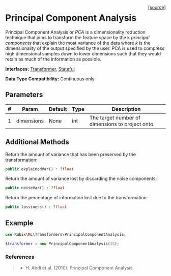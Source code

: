 <span style="float:right;"><a href="https://github.com/RubixML/RubixML/blob/master/src/Transformers/PrincipalComponentAnalysis.php">[source]</a></span>

# Principal Component Analysis
Principal Component Analysis or *PCA* is a dimensionality reduction technique that aims to transform the feature space by the k *principal components* that explain the most variance of the data where *k* is the dimensionality of the output specified by the user. PCA is used to compress high dimensional samples down to lower dimensions such that they would retain as much of the information as possible.

**Interfaces:** [Transformer](api.md#transformer), [Stateful](api.md#stateful)

**Data Type Compatibility:** Continuous only

## Parameters
| # | Param | Default | Type | Description |
|---|---|---|---|---|
| 1 | dimensions | None | int | The target number of dimensions to project onto. |

## Additional Methods
Return the amount of variance that has been preserved by the transformation:
```php
public explainedVar() : ?float
```

Return the amount of variance lost by discarding the noise components:
```php
public noiseVar() : ?float
```

Return the percentage of information lost due to the transformation:
```php
public lossiness() : ?float
```

## Example
```php
use Rubix\ML\Transformers\PrincipalComponentAnalysis;

$transformer = new PrincipalComponentAnalysis(15);
```

### References
>- H. Abdi et al. (2010). Principal Component Analysis.